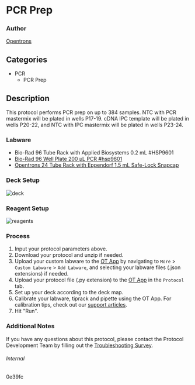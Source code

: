 # PCR Prep


### Author
[Opentrons](https://opentrons.com/)


## Categories
* PCR
	* PCR Prep


## Description
This protocol performs PCR prep on up to 384 samples. NTC with PCR mastermix will be plated in wells P17-19. cDNA IPC template will be plated in wells P20-22, and NTC with IPC mastermix will be plated in wells P23-24.


### Labware
* Bio-Rad 96 Tube Rack with Applied Biosystems 0.2 mL #HSP9601
* [Bio-Rad 96 Well Plate 200 µL PCR #hsp9601](http://www.bio-rad.com/en-us/sku/hsp9601-hard-shell-96-well-pcr-plates-low-profile-thin-wall-skirted-white-clear?ID=hsp9601)
* [Opentrons 24 Tube Rack with Eppendorf 1.5 mL Safe-Lock Snapcap](https://shop.opentrons.com/collections/opentrons-tips/products/tube-rack-set-1)


### Deck Setup
![deck](https://opentrons-protocol-library-website.s3.amazonaws.com/custom-README-images/0e39fc/supplements/deck.png)


### Reagent Setup
![reagents](https://opentrons-protocol-library-website.s3.amazonaws.com/custom-README-images/0e39fc/supplements/reagents.png)


### Process
1. Input your protocol parameters above.
2. Download your protocol and unzip if needed.
3. Upload your custom labware to the [OT App](https://opentrons.com/ot-app) by navigating to `More` > `Custom Labware` > `Add Labware`, and selecting your labware files (.json extensions) if needed.
4. Upload your protocol file (.py extension) to the [OT App](https://opentrons.com/ot-app) in the `Protocol` tab.
5. Set up your deck according to the deck map.
6. Calibrate your labware, tiprack and pipette using the OT App. For calibration tips, check out our [support articles](https://support.opentrons.com/en/collections/1559720-guide-for-getting-started-with-the-ot-2).
7. Hit "Run".


### Additional Notes
If you have any questions about this protocol, please contact the Protocol Development Team by filling out the [Troubleshooting Survey](https://protocol-troubleshooting.paperform.co/).


###### Internal
0e39fc
